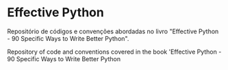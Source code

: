 # Effective Python
Repositório de códigos e convenções abordadas no livro "Effective Python - 90 Specific Ways to Write Better Python".

Repository of code and conventions covered in the book 'Effective Python - 90 Specific Ways to Write Better Python
